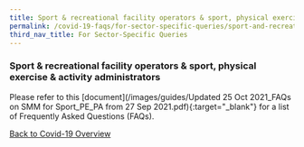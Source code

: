 ```yaml
---
title: Sport & recreational facility operators & sport, physical exercise & activity administrators
permalink: /covid-19-faqs/for-sector-specific-queries/sport-and-recreational
third_nav_title: For Sector-Specific Queries
---
```


### Sport & recreational facility operators & sport, physical exercise & activity administrators

Please refer to this [document](/images/guides/Updated 25 Oct 2021_FAQs on SMM for Sport_PE_PA from 27 Sep 2021.pdf){:target="_blank"} for a list of Frequently Asked Questions (FAQs).


[Back to Covid-19 Overview](/covid/)
